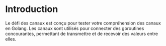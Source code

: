 # Introduction

Le défi des canaux est conçu pour tester votre compréhension des canaux en Golang. Les canaux sont utilisés pour connecter des goroutines concourantes, permettant de transmettre et de recevoir des valeurs entre elles.
